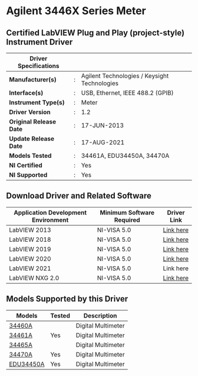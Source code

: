 # Agilent 3446X Series Meter
## Certified LabVIEW Plug and Play (project-style) Instrument Driver

| Driver Specifications |     |  |
| --------------------- | --- |--|
| **Manufacturer(s)**       | :   | Agilent Technologies / Keysight Technologies |
|**Interface(s)**|:  |USB, Ethernet, IEEE 488.2 (GPIB)|
|**Instrument Type(s)**|: |Meter|
|**Driver Version**|: |1.2|
|**Original Release Date**|: |17-JUN-2013|
|**Update Release Date**|: |17-AUG-2021|
|**Models Tested**|: |34461A, EDU34450A, 34470A|
|**NI Certified**|: |Yes|
|**NI Supported**|: |Yes|

## Download Driver and Related Software

| Application Development Environment | Minimum Software Required | Driver Link |
| ----------------------------------- | ------------------------- | ----------- |
|LabVIEW 2013|	 NI-VISA 5.0	|[Link here](https://github.com/abahetik/Keysight-Technologies-ag3446x-Meter/archive/refs/tags/LabVIEW-v.2013.zip)|
|LabVIEW 2018|	 NI-VISA 5.0	|[Link here](https://github.com/abahetik/Keysight-Technologies-ag3446x-Meter/archive/refs/tags/v2018.zip)|
|LabVIEW 2019|	 NI-VISA 5.0	|[Link here](https://github.com/abahetik/Keysight-Technologies-ag3446x-Meter/releases/download/v2019/Agilent.3446X.Series.zip)|
|LabVIEW 2020|	 NI-VISA 5.0	|[Link here](https://github.com/abahetik/Keysight-Technologies-ag3446x-Meter/releases/download/v2020/Agilent.3446X.Series.zip)|
|LabVIEW 2021|	 NI-VISA 5.0	|Link here|
|LabVIEW NXG 2.0|	 NI-VISA 5.0  |[Link here](https://github.com/abahetik/Keysight-Technologies-ag3446x-Meter/releases/download/v2.0/idnet-agit3446xseries_20.0_online.exe)|

## Models Supported by this Driver

| Models | Tested | Description |
| ------ | ------ | ----------- |
|[34460A](https://github.com/abahetik/Keysight-Technologies-ag3446x-Meter/tree/main)|		  |Digital Multimeter|
|[34461A](https://github.com/abahetik/Keysight-Technologies-ag3446x-Meter/tree/main)|	Yes	|Digital Multimeter|
|[34465A](https://github.com/abahetik/Keysight-Technologies-ag3446x-Meter/tree/main)|		|Digital Multimeter|
|[34470A](https://github.com/abahetik/Keysight-Technologies-ag3446x-Meter/tree/main)|	Yes	|Digital Multimeter|
|[EDU34450A](https://github.com/abahetik/Keysight-Technologies-ag3446x-Meter/tree/main)|	Yes	|Digital Multimeter|

